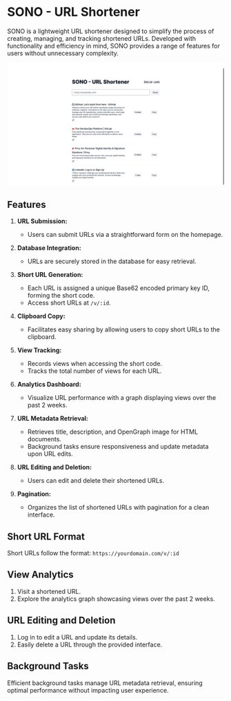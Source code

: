 # SONO - URL Shortener

SONO is a lightweight URL shortener designed to simplify the process of creating, managing, and tracking shortened URLs. Developed with functionality and efficiency in mind, SONO provides a range of features for users without unnecessary complexity.

![plot](./public/landing.jpeg)

## Features

1. **URL Submission:**

   - Users can submit URLs via a straightforward form on the homepage.

2. **Database Integration:**

   - URLs are securely stored in the database for easy retrieval.

3. **Short URL Generation:**

   - Each URL is assigned a unique Base62 encoded primary key ID, forming the short code.
   - Access short URLs at `/v/:id`.

4. **Clipboard Copy:**

   - Facilitates easy sharing by allowing users to copy short URLs to the clipboard.

5. **View Tracking:**

   - Records views when accessing the short code.
   - Tracks the total number of views for each URL.

6. **Analytics Dashboard:**

   - Visualize URL performance with a graph displaying views over the past 2 weeks.

7. **URL Metadata Retrieval:**

   - Retrieves title, description, and OpenGraph image for HTML documents.
   - Background tasks ensure responsiveness and update metadata upon URL edits.

8. **URL Editing and Deletion:**

   - Users can edit and delete their shortened URLs.

9. **Pagination:**
   - Organizes the list of shortened URLs with pagination for a clean interface.

## Short URL Format

Short URLs follow the format: `https://yourdomain.com/v/:id`

## View Analytics

1. Visit a shortened URL.
2. Explore the analytics graph showcasing views over the past 2 weeks.

## URL Editing and Deletion

1. Log in to edit a URL and update its details.
2. Easily delete a URL through the provided interface.

## Background Tasks

Efficient background tasks manage URL metadata retrieval, ensuring optimal performance without impacting user experience.
